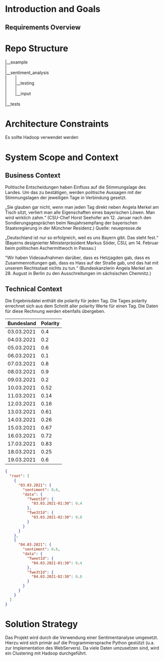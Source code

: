 # Introduction and Goals

[comment]: <> (Motivation und Ziel Hinterlegen)

## Requirements Overview

[comment]: <> (Was soll geleistet werden)

# Repo Structure

|__example \
| \
|__sentiment_analysis \
|  | \
|  |__testing \
|  | \
|  |__input \
| \
|__tests



# Architecture Constraints

[comment]: <> (Weitere Randbedingungen sammeln)
Es sollte Hadoop verwendet werden

# System Scope and Context

[comment]: <> (Architektur Diagramm)

## Business Context

Politische Entscheidungen haben Einfluss auf die Stimmungslage des Landes.
Um das zu bestätigen, werden politische Aussagen mit der Stimmungslagen der jeweiligen Tage in Verbindung gesetzt.

„Sie glauben gar nicht, wenn man jeden Tag direkt neben Angela Merkel am Tisch sitzt, verliert man alle Eigenschaften eines bayerischen Löwen. Man wird wirklich zahm.“ (CSU-Chef Horst Seehofer am 12. Januar nach den Sondierungsgesprächen beim Neujahrsempfang der bayerischen Staatsregierung in der Münchner Residenz.)
Quelle: neuepresse.de

„Deutschland ist nur so erfolgreich, weil es uns Bayern gibt. Das steht fest.“ (Bayerns designierter Ministerpräsident Markus Söder, CSU, am 14. Februar beim politischen Aschermittwoch in Passau.)

"Wir haben Videoaufnahmen darüber, dass es Hetzjagden gab, dass es Zusammenrottungen gab, dass es Hass auf der Straße gab, und das hat mit unserem Rechtsstaat nichts zu tun.“
(Bundeskanzlerin Angela Merkel am 28. August in Berlin zu den Ausschreitungen im sächsischen Chemnitz.)

## Technical Context

Die Ergebnisdatei enthält die polarity für jeden Tag.
Die Tages polarity errechnet sich aus dem Schnitt aller polarity Werte für einen Tag.
Die Daten für diese Rechnung werden ebenfalls übergeben.

| Bundesland | Polarity |
| ---------- | -------- |
| 03.03.2021 | 0.4      |
| 04.03.2021 | 0.2      |
| 05.03.2021 | 0.6      |
| 06.03.2021 | 0.1      |
| 07.03.2021 | 0.8      |
| 08.03.2021 | 0.9      |
| 09.03.2021 | 0.2      |
| 10.03.2021 | 0.52     |
| 11.03.2021 | 0.14     |
| 12.03.2021 | 0.16     |
| 13.03.2021 | 0.61     |
| 14.03.2021 | 0.26     |
| 15.03.2021 | 0.67     |
| 16.03.2021 | 0.72     |
| 17.03.2021 | 0.83     |
| 18.03.2021 | 0.25     |
| 19.03.2021 | 0.6      |

```json
{
  "root": [
    {
      "03.03.2021": {
        "sentiment": 0.6,
        "data": {
          "TweetId": {
            "03.03.2021-01:30": 0.4
          },
          "Twe3tId": {
            "03.03.2021-02:30": 0.8
          }
        }
      }
    },
    {
      "04.03.2021": {
        "sentiment": 0.6,
        "data": {
          "TweetId": {
            "04.03.2021-01:30": 0.4
          },
          "Twe3tId": {
            "04.03.2021-02:30": 0.8
          }
        }
      }
    }
  ]
}
```

# Solution Strategy

[comment]: <> (Wie wird das Projekt umgesetzt)
Das Projekt wird durch die Verwendung einer Sentimentanalyse umgesetzt. Hierzu wird sich primär auf die Programmiersprache Python gestützt (u.a. zur Implementation des WebServers). Da viele Daten umzusetzen sind, wird ein Clustering mit Hadoop durchgeführt.
